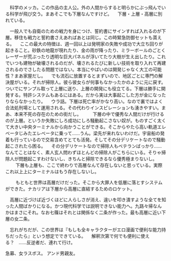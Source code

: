 　科学のメッカ。この作品の主人公。外の人間からすると明らかにぶっ飛んでいる科学が飛び交う。まあそこでも下層なんですけど。
　下層・上層・高層に別れている。

　一般人でも自衛のための戦力を身につけ、誓約書にサインすれば入れるのが下層。移住も戦力と誓約書さえあればあとは同じ。この時緊急防御セットも貰える。
　ここの最大の特徴は、週一回以上は発明家の失敗や成功で大立ち回りが起きること。砂鉄の地龍が現れたり、金の雨が降ったり、ミラーボールのごとくレーザーが荒ぶったり透明な巨大パネルが浮いてたり大樹が生え出したり。これでいつも建物が破壊されるのだが、壊されるたびに新しい技術を取り入れて再建されるのでさしたる問題ではない。本当にやばいのは開発じゃなく大工の可能性？まあ家屋だし。
　でも流石に放置するとまずいので、地区ごとに専門の解決屋がいる。それが掃除人。彼ら彼女らが何事もなかったかのように元に戻す。ついでにサンプル取って上層に送り、上層の開発にも役立てる。下層は勝手に開発する。特許システムもあるにはある。だから実は大事起こした方が金になったりならなかったり。
　ウラ話。下層は死亡率がかなり高い。なので裏ではよく合法処刑場として運用される。その代わりインスピレーションも湧きやすい。まあ、本来不死の存在のための街だし。
　
　下層の中で優秀な人間だけが行けるのが上層。というか失敗にしろ成功にしろ騒動起こさない奴が。ものすごく太くて大きい中央ターミナルから向かうことができる。そこからやたら高い軌道エレベータじみたエレベータに乗って……うん。梁先が来れないわけだ。宇宙船の発着も行っているので交易含めてとても活発。そしてその分デリケートなので騒動起こされたら困る。
　その分デリケートなので掃除人もベテランばっかり……なんてことはなく、素人玄人問わずほとんどの掃除人がこちらにいる。そりゃ掃除人が問題起こすわけないし、きちんと掃除できるなら優秀極まりないし。
　
　下層も上層も、ここで終わりで高層なんて存在しないと思っている。実際これ以上上にターミナルはもう存在しないし。

　
　もともと世界は高層だけだった。そこから大罪人を低層に落とすシステムができた。ナカリアは下層から高層に直結するためのロケット。

　高層に近づけば近づくほどに人らしさが消え、違いを叩き潰すような全てを知った人間ばかりになる。かつ現代科学では説明できない能力へ。九路々帰なんかはまさにそれ。なお七篠はそれとは関係なく二条が作った。最も高層に近い下層の女二条。


　忘れがちだが、この世界は『もしも全キャラクターがエロ漫画で便利な能力持ちだったら』という想定でできている。
　解釈次第で何でも便利に使える？　……反逆者だ、連れて行け。
　

急募、女ラスボス。
アンド男親友。
　
　